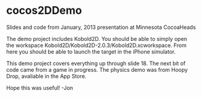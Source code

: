 cocos2DDemo
===========

Slides and code from January, 2013 presentation at Minnesota CocoaHeads

The demo project includes Kobold2D. You should be able to simply open the workspace Kobold2D/Kobold2D-2.0.3/Kobold2D.xcworkspace. From here you should be able to launch the target in the iPhone simulator.

This demo project covers everything up through slide 18. The next bit of code came from a game in progress. The physics demo was from Hoopy Drop, avaliable in the App Store.

Hope this was useful!
-Jon

